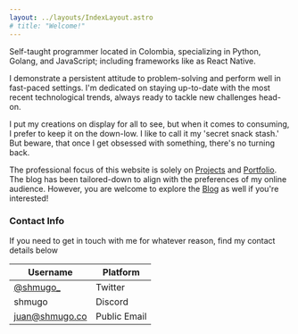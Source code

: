 ```yaml
---
layout: ../layouts/IndexLayout.astro
# title: "Welcome!"
---
```


Self-taught programmer located in Colombia, specializing in
Python, Golang, and JavaScript; including frameworks like as React Native.

I demonstrate a persistent attitude to problem-solving and perform well in
fast-paced settings. I'm dedicated on staying up-to-date with the
most recent technological trends, always ready to tackle new challenges head-on.

I put my creations on display for all to see, but when it comes to
consuming, I prefer to keep it on the down-low. I like to call it my
'secret snack stash.' But beware, that once I get obsessed with
something, there's no turning back.

The professional focus of this website is solely on [Projects](/projects)
and [Portfolio](/portfolio). The blog has been tailored-down to align with
the preferences of my online audience. However, you are welcome to explore
the [Blog](/posts) as well if you're interested!

### Contact Info

If you need to get in touch with me for whatever reason, find my
contact details below

| Username                                 | Platform     |
| ---------------------------------------- | ------------ |
| [@shmugo\_](https://twitter.com/shmugo_) | Twitter      |
| shmugo                                   | Discord      |
| <juan@shmugo.co>                         | Public Email |

